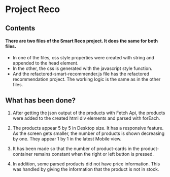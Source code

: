 # Project Reco
## Contents

#### There are two files of the Smart Reco project. It does the same for both files.

- In one of the files, css style properties were created with string and appended to the head element.
- In the other, the css is generated with the javascript style function.
- And the refactored-smart-recommender.js file has the refactored recommendation project. The working logic is the same as in the other files. 

## What has been done?

1) After getting the json output of the products with Fetch Api, the products were added to the created html div elements and parsed with forEach.

2) The products appear 5 by 5 in Desktop size. It has a responsive feature. As the screen gets smaller, the number of products is shown decreasing by one. They appear 1 by 1 in the latest Mobile view.

3) It has been made so that the number of product-cards in the product-container remains constant when the right or left button is pressed.

4) In addition, some parsed products did not have price information. This was handled by giving the information that the product is not in stock.
